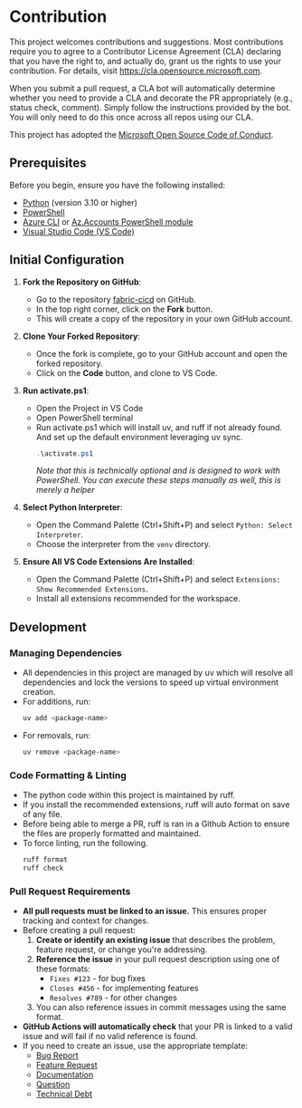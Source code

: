 # Contribution

This project welcomes contributions and suggestions. Most contributions require you to agree to a
Contributor License Agreement (CLA) declaring that you have the right to, and actually do, grant us
the rights to use your contribution. For details, visit https://cla.opensource.microsoft.com.

When you submit a pull request, a CLA bot will automatically determine whether you need to provide
a CLA and decorate the PR appropriately (e.g., status check, comment). Simply follow the instructions
provided by the bot. You will only need to do this once across all repos using our CLA.

This project has adopted the [Microsoft Open Source Code of Conduct](https://opensource.microsoft.com/codeofconduct/).

## Prerequisites

Before you begin, ensure you have the following installed:

-   [Python](https://www.python.org/downloads/) (version 3.10 or higher)
-   [PowerShell](https://docs.microsoft.com/en-us/powershell/scripting/install/installing-powershell)
-   [Azure CLI](https://learn.microsoft.com/en-us/cli/azure/install-azure-cli-windows) or [Az.Accounts PowerShell module](https://www.powershellgallery.com/packages/Az.Accounts/2.2.3)
-   [Visual Studio Code (VS Code)](https://code.visualstudio.com/)

## Initial Configuration

1. **Fork the Repository on GitHub**:

    - Go to the repository [fabric-cicd](https://github.com/microsoft/fabric-cicd) on GitHub.
    - In the top right corner, click on the **Fork** button.
    - This will create a copy of the repository in your own GitHub account.

1. **Clone Your Forked Repository**:

    - Once the fork is complete, go to your GitHub account and open the forked repository.
    - Click on the **Code** button, and clone to VS Code.

1. **Run activate.ps1**:

    - Open the Project in VS Code
    - Open PowerShell terminal
    - Run activate.ps1 which will install uv, and ruff if not already found. And set up the default environment leveraging uv sync.
        ```powershell
        .\activate.ps1
        ```
        _Note that this is technically optional and is designed to work with PowerShell. You can execute these steps manually as well, this is merely a helper_

1. **Select Python Interpreter**:

    - Open the Command Palette (Ctrl+Shift+P) and select `Python: Select Interpreter`.
    - Choose the interpreter from the `venv` directory.

1. **Ensure All VS Code Extensions Are Installed**:

    - Open the Command Palette (Ctrl+Shift+P) and select `Extensions: Show Recommended Extensions`.
    - Install all extensions recommended for the workspace.

## Development

### Managing Dependencies

-   All dependencies in this project are managed by uv which will resolve all dependencies and lock the versions to speed up virtual environment creation.
-   For additions, run:
    ```sh
    uv add <package-name>
    ```
-   For removals, run:
    ```sh
    uv remove <package-name>
    ```

### Code Formatting & Linting

-   The python code within this project is maintained by ruff.
-   If you install the recommended extensions, ruff will auto format on save of any file.
-   Before being able to merge a PR, ruff is ran in a Github Action to ensure the files are properly formatted and maintained.
-   To force linting, run the following.
    ```sh
    ruff format
    ruff check
    ```

### Pull Request Requirements

-   **All pull requests must be linked to an issue.** This ensures proper tracking and context for changes.
-   Before creating a pull request:
    1. **Create or identify an existing issue** that describes the problem, feature request, or change you're addressing.
    2. **Reference the issue** in your pull request description using one of these formats:
        - `Fixes #123` - for bug fixes
        - `Closes #456` - for implementing features  
        - `Resolves #789` - for other changes
    3. You can also reference issues in commit messages using the same format.
-   **GitHub Actions will automatically check** that your PR is linked to a valid issue and will fail if no valid reference is found.
-   If you need to create an issue, use the appropriate template:
    - [Bug Report](https://github.com/microsoft/fabric-cicd/issues/new?template=1-bug.yml)
    - [Feature Request](https://github.com/microsoft/fabric-cicd/issues/new?template=2-feature.yml) 
    - [Documentation](https://github.com/microsoft/fabric-cicd/issues/new?template=3-documentation.yml)
    - [Question](https://github.com/microsoft/fabric-cicd/issues/new?template=4-question.yml)
    - [Technical Debt](https://github.com/microsoft/fabric-cicd/issues/new?template=5-tech-debt.yml)
